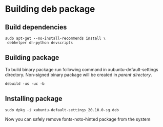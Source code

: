 # Building deb package

## Build dependencies

```
sudo apt-get --no-install-recommends install \
 debhelper dh-python devscripts
```

## Building package
To build binary package run following command in xubuntu-default-settings directory.
Non-signed binary package will be created in *parent directory*.

```shell
debuild -us -uc -b
```

## Installing package

```shell
sudo dpkg -i xubuntu-default-settings_20.10.0-sg.deb
```

Now you can safely remove fonts-noto-hinted package from the system